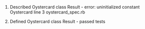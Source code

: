 1. Described Oystercard class
  Result - error: uninitialized constant Oystercard
  line 3 oystercard_spec.rb

2. Defined Oystercard class
  Result - passed tests
